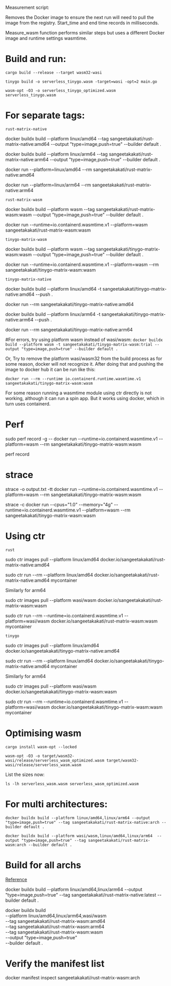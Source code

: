 

Measurement script:

Removes the Docker image to ensure the next run will need to pull the image from the registry. Start_time and end time records in milliseconds.

Measure_wasm function performs similar steps but uses a different Docker image and runtime settings wasmtime.

# Build and run:

```cargo build --release --target wasm32-wasi```

```tinygo build -o serverless_tinygo.wasm -target=wasi -opt=2 main.go```

```wasm-opt -O3 -o serverless_tinygo_optimized.wasm serverless_tinygo.wasm```


# For separate tags:

```rust-matrix-native```

docker buildx build --platform linux/amd64 --tag sangeetakakati/rust-matrix-native:amd64 --output "type=image,push=true" --builder default .

docker buildx build --platform linux/arm64 --tag sangeetakakati/rust-matrix-native:arm64 --output "type=image,push=true" --builder default .

docker run --platform=linux/amd64 --rm sangeetakakati/rust-matrix-native:amd64

docker run --platform=linux/arm64 --rm sangeetakakati/rust-matrix-native:arm64

```rust-matrix-wasm```

docker buildx build --platform wasm --tag sangeetakakati/rust-matrix-wasm:wasm --output "type=image,push=true" --builder default .

docker run --runtime=io.containerd.wasmtime.v1   --platform=wasm   sangeetakakati/rust-matrix-wasm:wasm

```tinygo-matrix-wasm```

docker buildx build --platform wasm --tag sangeetakakati/tinygo-matrix-wasm:wasm --output "type=image,push=true" --builder default .

docker run --runtime=io.containerd.wasmtime.v1 --platform=wasm --rm sangeetakakati/tinygo-matrix-wasm:wasm

```tinygo-matrix-native```

docker buildx build --platform linux/amd64 -t sangeetakakati/tinygo-matrix-native:amd64 --push .

docker run --rm sangeetakakati/tinygo-matrix-native:amd64

docker buildx build --platform linux/arm64 -t sangeetakakati/tinygo-matrix-native:arm64 --push .

docker run --rm sangeetakakati/tinygo-matrix-native:arm64

#For errors, try using platform wasm instead of wasi/wasm:
```docker buildx build --platform wasm -t sangeetakakati/tinygo-matrix-wasm:trial --output "type=image,push=true" --builder default .```

Or,
Try to remove the platform wasi/wasm32 from the build process as for some reason, docker will not recognize it. After doing that and pushing the image to docker hub it can be run like this:

```docker run --rm --runtime io.containerd.runtime.wasmtime.v1 sangeetakakati/tinygo-matrix-wasm:wasm```

For some reason running a wasmtime module using ctr directly is not working, although it can run a spin app. But it works using docker, which in turn uses containerd.


# Perf

sudo perf record -g -- docker run --runtime=io.containerd.wasmtime.v1 --platform=wasm --rm sangeetakakati/tinygo-matrix-wasm:wasm

perf record

# strace

strace -o output.txt -tt docker run --runtime=io.containerd.wasmtime.v1 --platform=wasm --rm sangeetakakati/tinygo-matrix-wasm:wasm

strace -c docker run --cpus="1.0" --memory="4g" --runtime=io.containerd.wasmtime.v1 --platform=wasm --rm sangeetakakati/tinygo-matrix-wasm:wasm

# Using ctr

```rust```

sudo ctr images pull --platform linux/amd64 docker.io/sangeetakakati/rust-matrix-native:amd64

sudo ctr run --rm --platform linux/amd64 docker.io/sangeetakakati/rust-matrix-native:amd64 mycontainer

Similarly for arm64

sudo ctr images pull --platform wasi/wasm docker.io/sangeetakakati/rust-matrix-wasm:wasm

sudo ctr run --rm --runtime=io.containerd.wasmtime.v1 --platform=wasi/wasm docker.io/sangeetakakati/rust-matrix-wasm:wasm mycontainer

```tinygo```

sudo ctr images pull --platform linux/amd64 docker.io/sangeetakakati/tinygo-matrix-native:amd64

sudo ctr run --rm --platform linux/amd64 docker.io/sangeetakakati/tinygo-matrix-native:amd64 mycontainer

Similarly for arm64

sudo ctr images pull --platform wasi/wasm docker.io/sangeetakakati/tinygo-matrix-wasm:wasm

sudo ctr run --rm --runtime=io.containerd.wasmtime.v1 --platform=wasi/wasm docker.io/sangeetakakati/tinygo-matrix-wasm:wasm mycontainer


# Optimising wasm

```cargo install wasm-opt --locked```

```wasm-opt -O3 -o target/wasm32-wasi/release/serverless_wasm_optimized.wasm target/wasm32-wasi/release/serverless_wasm.wasm```

List the sizes now:

```ls -lh serverless_wasm.wasm serverless_wasm_optimized.wasm```

# For multi architectures:

```docker buildx build --platform linux/amd64,linux/arm64 --output "type=image,push=true" --tag sangeetakakati/rust-matrix-native:arch --builder default .```

```docker buildx build --platform wasi/wasm,linux/amd64,linux/arm64  --output "type=image,push=true" --tag sangeetakakati/rust-matrix-wasm:arch --builder default .```


# Build for all archs 

[Reference](https://developers.redhat.com/articles/2023/11/03/how-build-multi-architecture-container-images#)

docker buildx build --platform linux/amd64,linux/arm64 --output "type=image,push=true" --tag sangeetakakati/rust-matrix-native:latest --builder default .

docker buildx build \
  --platform linux/amd64,linux/arm64,wasi/wasm \
  --tag sangeetakakati/rust-matrix-wasm:amd64 \
  --tag sangeetakakati/rust-matrix-wasm:arm64 \
  --tag sangeetakakati/rust-matrix-wasm:wasm \
  --output "type=image,push=true" \
  --builder default .




# Verify the manifest list
docker manifest inspect sangeetakakati/rust-matrix-wasm:arch
